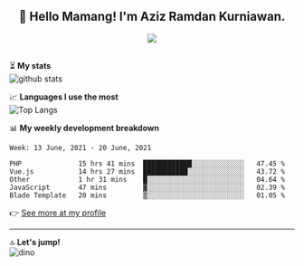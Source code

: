 <h2 align="center">👋 Hello Mamang! I'm Aziz Ramdan Kurniawan.</h2>  
<p align="center">
  <img src="https://komarev.com/ghpvc/?username=azizramdan"> <br><br>
</p>
    
⏳ **My stats**  
![github stats](https://github-readme-stats.vercel.app/api?username=azizramdan&show_icons=true&count_private=true&title_color=000&hide_border=true&hide_title=true)  

📈 **Languages I use the most**  
![Top Langs](https://github-readme-stats.vercel.app/api/top-langs/?username=azizramdan&layout=compact&langs_count=6&hide=tsql&hide_border=true&hide_title=true&exclude_repo=Futsal-Go,Futsal-Go-Admin,Sistem-Informasi-Sensus-Harian-Rawat-Inap)  

📊 **My weekly development breakdown**
<!--START_SECTION:waka-->
```text
Week: 13 June, 2021 - 20 June, 2021

PHP              15 hrs 41 mins  ████████████░░░░░░░░░░░░░   47.45 % 
Vue.js           14 hrs 27 mins  ███████████░░░░░░░░░░░░░░   43.72 % 
Other            1 hr 31 mins    █░░░░░░░░░░░░░░░░░░░░░░░░   04.64 % 
JavaScript       47 mins         ▓░░░░░░░░░░░░░░░░░░░░░░░░   02.39 % 
Blade Template   20 mins         ▒░░░░░░░░░░░░░░░░░░░░░░░░   01.05 % 
```
<!--END_SECTION:waka-->
👉 [See more at my profile](https://wakatime.com/@azizramdan)
***
🔝 **Let's jump!**  
![dino](https://raw.githubusercontent.com/azizramdan/azizramdan/master/dino.gif)  
